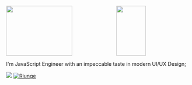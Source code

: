 
<a href="https://www.riungemaina.xyz/"><img height="137.3px" width="60%" src="https://github-readme-stats.vercel.app/api?username=castynet&hide_title=true&hide_border=true&show_icons=true&include_all_commits=true&count_private=true&line_height=21&text_color=FFF&icon_color=ff00a4&theme=yeblu" /><img height="137.3px" width="40%" src="https://github-readme-stats.vercel.app/api/top-langs/?username=castynet&hide_title=true&hide_border=true&layout=compact&langs_count=7&text_color=fff&icon_color=ff00a4&theme=yeblu" /></a>

I'm JavaScript Engineer with an impeccable taste in modern UI/UX Design;

<a href="https://castynet.africa/" alt="Contributors"><img src="https://img.shields.io/badge/CEO-castynet%20studios-orange" /></a>
<a href="/"><img src="https://komarev.com/ghpvc/?username=castynet&label=Profile%20Views&color=orange&style=flat" alt="Riunge" /></a>

